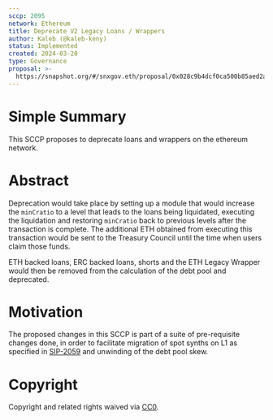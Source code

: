 ```yaml
---
sccp: 2095
network: Ethereum
title: Deprecate V2 Legacy Loans / Wrappers
author: Kaleb (@kaleb-keny)
status: Implemented
created: 2024-03-20
type: Governance
proposal: >-
  https://snapshot.org/#/snxgov.eth/proposal/0x028c9b4dcf0ca500b85aed2a3c7bfaf1908ac3a33dc031757d6c0c5cd3af10fc
---
```


# Simple Summary

This SCCP proposes to deprecate loans and wrappers on the ethereum network. 

# Abstract

Deprecation would take place by setting up a module that would increase the `minCratio` to a level that leads to the loans being liquidated, executing the liquidation and restoring `minCratio` back to previous levels after the transaction is complete. The additional ETH obtained from executing this transaction would be sent to the Treasury Council until the time when users claim those funds.

ETH backed loans, ERC backed loans, shorts and the ETH Legacy Wrapper would then be removed from the calculation of the debt pool and deprecated.

# Motivation

The proposed changes in this SCCP is part of a suite of pre-requisite changes done, in order to facilitate migration of spot synths on L1 as specified in [SIP-2059](https://sips.synthetix.io/sips/sip-2059/) and unwinding of the debt pool skew.

# Copyright

Copyright and related rights waived via [CC0](https://creativecommons.org/publicdomain/zero/1.0/).


